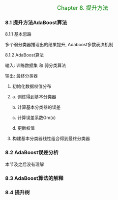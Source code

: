 <p align="center"><font color="green" size=4>Chapter 8. 提升方法</font></p>

### 8.1 提升方法AdaBoost算法

8.1.1 基本思路

多个弱分类器推理出的结果提升, Adaboost多数表决机制

8.1.2 AdaBoost算法

输入: 训练数据集 和 弱分类算法

输出: 最终分类器

1. 初始化数据权值分布

2. a. 训练得到基本分类器

   b. 计算基本分类器的误差

   c. 计算误差系数Gm(x)

   d. 更新权值

3. 构建基本分类器线性组合得到最终分类器

### 8.2 AdaBoost误差分析

本节及之后没有理解

### 8.3 AdaBoost算法的解释

### 8.4 提升树



